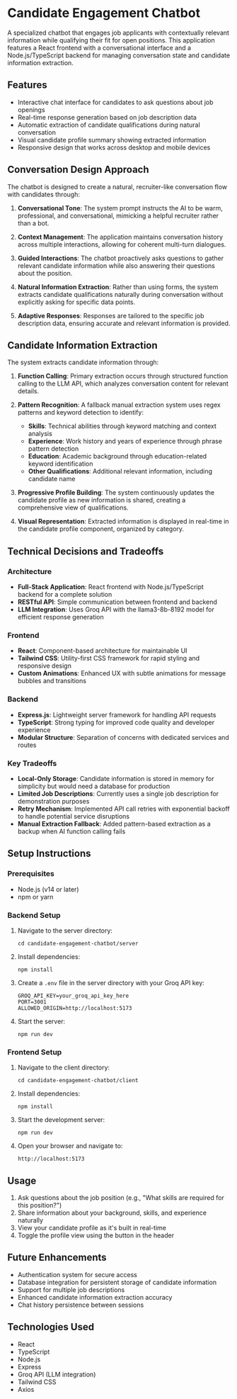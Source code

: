 # Candidate Engagement Chatbot

A specialized chatbot that engages job applicants with contextually relevant information while qualifying their fit for open positions. This application features a React frontend with a conversational interface and a Node.js/TypeScript backend for managing conversation state and candidate information extraction.

## Features

- Interactive chat interface for candidates to ask questions about job openings
- Real-time response generation based on job description data
- Automatic extraction of candidate qualifications during natural conversation
- Visual candidate profile summary showing extracted information
- Responsive design that works across desktop and mobile devices

## Conversation Design Approach

The chatbot is designed to create a natural, recruiter-like conversation flow with candidates through:

1. **Conversational Tone**: The system prompt instructs the AI to be warm, professional, and conversational, mimicking a helpful recruiter rather than a bot.

2. **Context Management**: The application maintains conversation history across multiple interactions, allowing for coherent multi-turn dialogues.

3. **Guided Interactions**: The chatbot proactively asks questions to gather relevant candidate information while also answering their questions about the position.

4. **Natural Information Extraction**: Rather than using forms, the system extracts candidate qualifications naturally during conversation without explicitly asking for specific data points.

5. **Adaptive Responses**: Responses are tailored to the specific job description data, ensuring accurate and relevant information is provided.

## Candidate Information Extraction

The system extracts candidate information through:

1. **Function Calling**: Primary extraction occurs through structured function calling to the LLM API, which analyzes conversation content for relevant details.

2. **Pattern Recognition**: A fallback manual extraction system uses regex patterns and keyword detection to identify:

   - **Skills**: Technical abilities through keyword matching and context analysis
   - **Experience**: Work history and years of experience through phrase pattern detection
   - **Education**: Academic background through education-related keyword identification
   - **Other Qualifications**: Additional relevant information, including candidate name

3. **Progressive Profile Building**: The system continuously updates the candidate profile as new information is shared, creating a comprehensive view of qualifications.

4. **Visual Representation**: Extracted information is displayed in real-time in the candidate profile component, organized by category.

## Technical Decisions and Tradeoffs

### Architecture

- **Full-Stack Application**: React frontend with Node.js/TypeScript backend for a complete solution
- **RESTful API**: Simple communication between frontend and backend
- **LLM Integration**: Uses Groq API with the llama3-8b-8192 model for efficient response generation

### Frontend

- **React**: Component-based architecture for maintainable UI
- **Tailwind CSS**: Utility-first CSS framework for rapid styling and responsive design
- **Custom Animations**: Enhanced UX with subtle animations for message bubbles and transitions

### Backend

- **Express.js**: Lightweight server framework for handling API requests
- **TypeScript**: Strong typing for improved code quality and developer experience
- **Modular Structure**: Separation of concerns with dedicated services and routes

### Key Tradeoffs

- **Local-Only Storage**: Candidate information is stored in memory for simplicity but would need a database for production
- **Limited Job Descriptions**: Currently uses a single job description for demonstration purposes
- **Retry Mechanism**: Implemented API call retries with exponential backoff to handle potential service disruptions
- **Manual Extraction Fallback**: Added pattern-based extraction as a backup when AI function calling fails

## Setup Instructions

### Prerequisites

- Node.js (v14 or later)
- npm or yarn

### Backend Setup

1. Navigate to the server directory:

   ```
   cd candidate-engagement-chatbot/server
   ```

2. Install dependencies:

   ```
   npm install
   ```

3. Create a `.env` file in the server directory with your Groq API key:

   ```
   GROQ_API_KEY=your_groq_api_key_here
   PORT=3001
   ALLOWED_ORIGIN=http://localhost:5173
   ```

4. Start the server:
   ```
   npm run dev
   ```

### Frontend Setup

1. Navigate to the client directory:

   ```
   cd candidate-engagement-chatbot/client
   ```

2. Install dependencies:

   ```
   npm install
   ```

3. Start the development server:

   ```
   npm run dev
   ```

4. Open your browser and navigate to:
   ```
   http://localhost:5173
   ```

## Usage

1. Ask questions about the job position (e.g., "What skills are required for this position?")
2. Share information about your background, skills, and experience naturally
3. View your candidate profile as it's built in real-time
4. Toggle the profile view using the button in the header

## Future Enhancements

- Authentication system for secure access
- Database integration for persistent storage of candidate information
- Support for multiple job descriptions
- Enhanced candidate information extraction accuracy
- Chat history persistence between sessions

## Technologies Used

- React
- TypeScript
- Node.js
- Express
- Groq API (LLM integration)
- Tailwind CSS
- Axios
